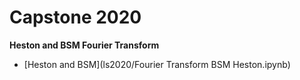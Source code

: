 # Capstone 2020
__Heston and BSM Fourier Transform__
- [Heston and BSM](ls2020/Fourier Transform BSM Heston.ipynb)
